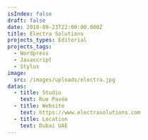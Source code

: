 ```yaml
---
isIndex: false
draft: false
date: 2018-09-23T22:00:00.000Z
title: Electra Solutions
projects_types: Editorial
projects_tags:
  - Wordpress
  - Javascript
  - Stylus
image:
  src: /images/uploads/electra.jpg
datas:
  - title: Studio
    text: Rue Pavée
  - title: Website
    text: https://www.electrasolutions.com
  - title: Location
    text: Dubai UAE
---
```

